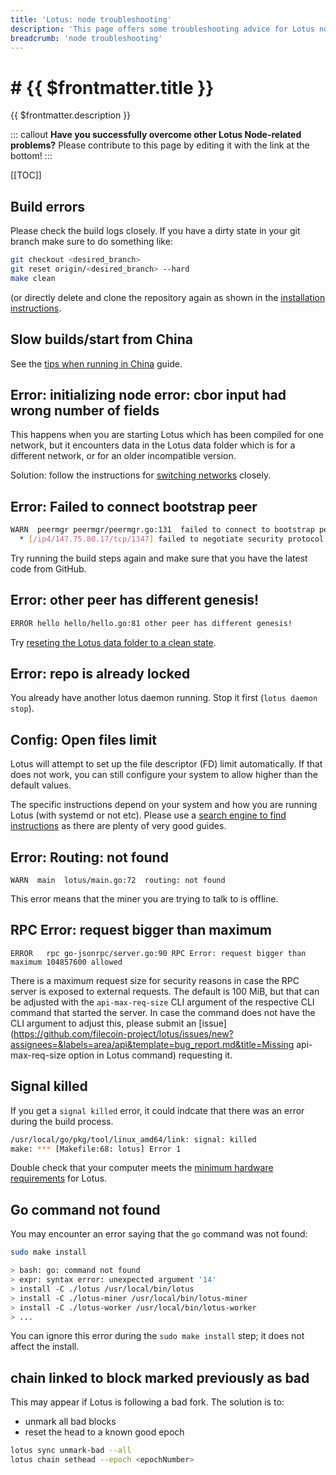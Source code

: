 ```yaml
---
title: 'Lotus: node troubleshooting'
description: 'This page offers some troubleshooting advice for Lotus nodes by listing some of the most common errors that users can come accross.'
breadcrumb: 'node troubleshooting'
---
```


# # {{ $frontmatter.title }}

{{ $frontmatter.description }}

::: callout
**Have you successfully overcome other Lotus Node-related problems?** Please contribute to this page by editing it with the link at the bottom!
:::

[[TOC]]

## Build errors

Please check the build logs closely. If you have a dirty state in your git branch make sure to do something like:

```sh
git checkout <desired_branch>
git reset origin/<desired_branch> --hard
make clean
```

(or directly delete and clone the repository again as shown in the [installation instructions](installation.md).

## Slow builds/start from China

See the [tips when running in China](tips-running-in-china.md) guide.

## Error: initializing node error: cbor input had wrong number of fields

This happens when you are starting Lotus which has been compiled for one network, but it encounters data in the Lotus data folder which is for a different network, or for an older incompatible version.

Solution: follow the instructions for [switching networks](switch-networks.md) closely.

## Error: Failed to connect bootstrap peer

```sh
WARN  peermgr peermgr/peermgr.go:131  failed to connect to bootstrap peer: failed to dial : all dials failed
  * [/ip4/147.75.80.17/tcp/1347] failed to negotiate security protocol: connected to wrong peer
```

Try running the build steps again and make sure that you have the latest code from GitHub.

## Error: other peer has different genesis!

```sh
ERROR hello hello/hello.go:81 other peer has different genesis!
```

Try [reseting the Lotus data folder to a clean state](upgrades.md#nuking-the-lotus-data).

## Error: repo is already locked

You already have another lotus daemon running. Stop it first (`lotus daemon stop`).

## Config: Open files limit

Lotus will attempt to set up the file descriptor (FD) limit automatically. If that does not work, you can still configure your system to allow higher than the default values.

The specific instructions depend on your system and how you are running Lotus (with systemd or not etc). Please use a [search engine to find instructions](https://duckduckgo.com/?q=increase+open+files+limit&t=ffab&ia=web) as there are plenty of very good guides.

## Error: Routing: not found

```
WARN  main  lotus/main.go:72  routing: not found
```

This error means that the miner you are trying to talk to is offline.

## RPC Error: request bigger than maximum

```
ERROR	rpc	go-jsonrpc/server.go:90	RPC Error: request bigger than maximum 104857600 allowed
```

There is a maximum request size for security reasons in case the RPC server is exposed to external requests. The default is 100 MiB, but that can be adjusted with the `api-max-req-size` CLI argument of the respective CLI command that started the server. In case the command does not have the CLI argument to adjust this, please submit an [issue](https://github.com/filecoin-project/lotus/issues/new?assignees=&labels=area/api&template=bug_report.md&title=Missing api-max-req-size option in Lotus command) requesting it.

## Signal killed

If you get a `signal killed` error, it could indcate that there was an error during the build process.

```bash
/usr/local/go/pkg/tool/linux_amd64/link: signal: killed
make: *** [Makefile:68: lotus] Error 1
```

Double check that your computer meets the [minimum hardware requirements](./installation.md#minimal-requirements) for Lotus.

## Go command not found

You may encounter an error saying that the `go` command was not found:

```bash
sudo make install

> bash: go: command not found
> expr: syntax error: unexpected argument '14'
> install -C ./lotus /usr/local/bin/lotus
> install -C ./lotus-miner /usr/local/bin/lotus-miner
> install -C ./lotus-worker /usr/local/bin/lotus-worker
> ...
```

You can ignore this error during the `sudo make install` step; it does not affect the install.

## chain linked to block marked previously as bad

This may appear if Lotus is following a bad fork. The solution is to:

- unmark all bad blocks
- reset the head to a known good epoch

```sh
lotus sync unmark-bad --all
lotus chain sethead --epoch <epochNumber>
```
